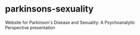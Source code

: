 # parkinsons-sexuality
Website for Parkinson's Disease and Sexuality: A Psychoanalytic Perspective presentation
